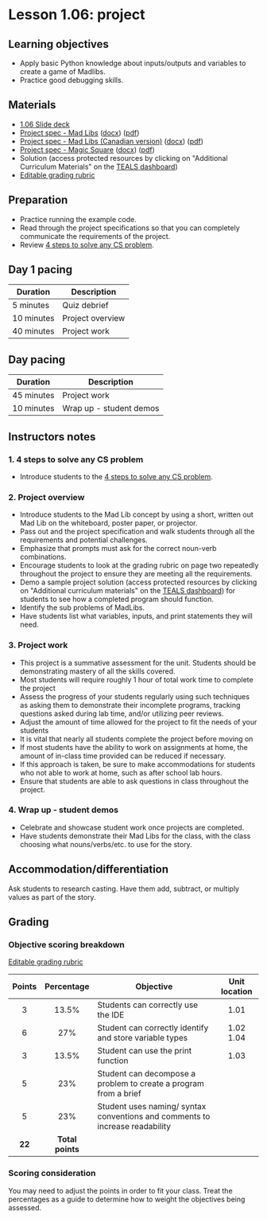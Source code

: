 # Lesson 1.06: project

## Learning objectives

* Apply basic Python knowledge about inputs/outputs and variables to create a game of Madlibs.
* Practice good debugging skills.

## Materials

* [1.06 Slide deck](https://github.com/Areson/2nd-semester-introduction-to-computer-science/raw/master/units/1_unit/slidedecks/Intro%20Python%201.06%20TEALS.pptx)
* [Project spec - Mad Libs][] ([docx][1]) ([pdf][2])
* [Project spec - Mad Libs (Canadian version)][] ([docx][3]) ([pdf][4])
* [Project spec - Magic Square][] ([docx][5]) ([pdf][6])
* Solution (access protected resources by clicking on "Additional Curriculum Materials" on the [TEALS dashboard][])
* [Editable grading rubric](https://github.com/Areson/2nd-semester-introduction-to-computer-science/raw/master/units/1_unit/06_lesson/rubric.docx)

## Preparation

* Practice running the example code.
* Read through the project specifications so that you can completely communicate the requirements of the project.
* Review [4 steps to solve any CS problem][].

## Day 1 pacing

| **Duration** | **Description** |
| ------------ | --------------- |
| 5 minutes | Quiz debrief |
| 10 minutes | Project overview |
| 40 minutes | Project work |

## Day pacing

| **Duration** | **Description** |
|------------- | ------------------- |
| 45 minutes | Project work       |
| 10 minutes | Wrap up - student demos          |

## Instructors notes

### 1. 4 steps to solve any CS problem

* Introduce students to the [4 steps to solve any CS problem][].

### 2.  Project overview

* Introduce students to the Mad Lib concept by using a short, written out Mad Lib on the whiteboard, poster paper, or projector.
* Pass out and the project specification and walk students through all the requirements and potential challenges.
* Emphasize that prompts must ask for the correct noun-verb combinations.
* Encourage students to look at the grading rubric on page two repeatedly throughout the project to ensure they are meeting all the requirements.
* Demo a sample project solution (access protected resources by clicking on "Additional curriculum materials" on the [TEALS dashboard](https://www.tealsk12.org/dashboard/)) for students to see how a completed program should function.
* Identify the sub problems of MadLibs.
* Have students list what variables, inputs, and print statements they will need.

### 3.  Project work

* This project is a summative assessment for the unit. Students should be demonstrating mastery of all the skills covered.
* Most students will require roughly 1 hour of total work time to complete the project
* Assess the progress of your students regularly using such techniques as asking them to demonstrate their incomplete programs, tracking questions asked during lab time, and/or utilizing peer reviews.
* Adjust the amount of time allowed for the project to fit the needs of your students
* It is vital that nearly all students complete the project before moving on
* If most students have the ability to work on assignments at home, the amount of in-class time provided can be reduced if necessary.
* If this approach is taken, be sure to make accommodations for students who not able to work at home, such as after school lab hours.
* Ensure that students are able to ask questions in class throughout the project.

### 4. Wrap up - student demos

* Celebrate and showcase student work once projects are completed.
* Have students demonstrate their Mad Libs for the class, with the class choosing what nouns/verbs/etc. to use for the story.

## Accommodation/differentiation

Ask students to research casting. Have them add, subtract, or multiply values as part of the story.

## Grading

### Objective scoring breakdown

[Editable grading rubric](https://github.com/Areson/2nd-semester-introduction-to-computer-science/raw/master/units/1_unit/06_lesson/rubric.docx)

| Points | Percentage | Objective | Unit location |
| :---: | :---: | --- | :---: |
| 3 | 13.5% | Students can correctly use the IDE | 1.01 |
| 6 | 27% | Student can correctly identify and store variable types | 1.02 1.04 |
| 3 | 13.5% | Student can use the print function | 1.03 |
| 5 | 23% | Student can decompose a problem to create a program from a brief | |
| 5 | 23% | Student uses naming/ syntax conventions and comments to increase readability | |
| **22** | **Total points** |  | |

### Scoring consideration

You may need to adjust the points in order to fit your class. Treat the percentages as a guide to determine how to weight the objectives being assessed.

[Mad Libs - Example code]: project_file.py
[Project spec - Mad Libs]: project.md
[Project spec - Mad Libs (Canadian version)]: project_canada.md
[Project spec - Magic Square]: projecta.md
[TEALS dashboard]:http:/www.tealsk12.org/dashboard
[4 steps to solve any CS problem]:https://github.com/TEALS-IntroCS/2nd-semester-introduction-to-computer-science-principles/raw/master/units/4%20Steps%20to%20Solve%20Any%20CS%20Problem.pdf
[1]: https://github.com/Areson/2nd-semester-introduction-to-computer-science/raw/master/units/1_unit/06_lesson/project.docx
[2]: https://github.com/Areson/2nd-semester-introduction-to-computer-science/raw/master/units/1_unit/06_lesson/project.pdf
[3]: https://github.com/Areson/2nd-semester-introduction-to-computer-science/raw/master/units/1_unit/06_lesson/project_canada.docx
[4]: https://github.com/Areson/2nd-semester-introduction-to-computer-science/raw/master/units/1_unit/06_lesson/project_canada.pdf
[5]: https://github.com/Areson/2nd-semester-introduction-to-computer-science/raw/master/units/1_unit/06_lesson/projecta.docx
[6]: https://github.com/Areson/2nd-semester-introduction-to-computer-science/raw/master/units/1_unit/06_lesson/projecta.pdf
